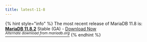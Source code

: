 ```yaml
---
title: latest-11-8
---
```


{% hint style="info" %}
The most recent release of MariaDB 11.8 is: [**MariaDB 11.8.2**](../../mariadb-community-server-release-notes/mariadb-11-8-series/mariadb-11-8-2-release-notes.md) Stable (GA) -  <a href="https://mariadb.com/downloads/" class="button primary">Download Now</a>\
[<sup>_Alternate download from mariadb.org_</sup>](https://downloads.mariadb.org/mariadb/11.8.2/)
{% endhint %}
